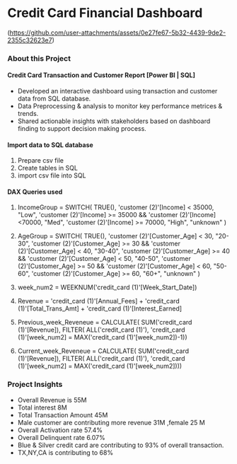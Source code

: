 # Credit Card Financial Dashboard
(https://github.com/user-attachments/assets/0e27fe67-5b32-4439-9de2-2355c32623e7)
### About this Project

#### Credit Card Transaction and Customer Report [Power BI | SQL]
+ Developed an interactive dashboard using transaction and customer data from SQL database.
+ Data Preprocessing & analysis to monitor key performance metrices & trends.
+ Shared actionable insights with stakeholders based on dashboard finding to support decision making process.

#### Import data to SQL database
1. Prepare csv file
2. Create tables in SQL
3. import csv file into SQL

#### DAX Queries used
1) IncomeGroup = SWITCH(
               TRUE(),
               'customer (2)'[Income] < 35000, "Low",
               'customer (2)'[Income] >= 35000 && 'customer (2)'[Income] <70000, "Med",
               'customer (2)'[Income] >= 70000, "High",
                "unknown"
)

2) AgeGroup = SWITCH(
TRUE(),
'customer (2)'[Customer_Age] < 30, "20-30",
'customer (2)'[Customer_Age] >= 30 && 'customer (2)'[Customer_Age] < 40, "30-40",
'customer (2)'[Customer_Age] >= 40 && 'customer (2)'[Customer_Age] < 50, "40-50",
'customer (2)'[Customer_Age] >= 50 && 'customer (2)'[Customer_Age] < 60, "50-60",
'customer (2)'[Customer_Age] >= 60, "60+",
"unknown"
)

3) week_num2 = WEEKNUM('credit_card (1)'[Week_Start_Date])

4) Revenue = 'credit_card (1)'[Annual_Fees] + 'credit_card (1)'[Total_Trans_Amt] + 'credit_card (1)'[Interest_Earned]

5) Previous_week_Reveneue = CALCULATE(
SUM('credit_card (1)'[Revenue]),
FILTER(
ALL('credit_card (1)'),
'credit_card (1)'[week_num2] = MAX('credit_card (1)'[week_num2])-1))

6) Current_week_Reveneue = CALCULATE(
SUM('credit_card (1)'[Revenue]),
FILTER(
ALL('credit_card (1)'),
'credit_card (1)'[week_num2] = MAX('credit_card (1)'[week_num2])))

### Project Insights
 + Overall Revenue is 55M
 + Total interest 8M
 + Total Transaction Amount 45M
 + Male customer are contributing more revenue 31M ,female 25 M
 + Overall Activation rate 57.4%
 + Overall Delinquent rate 6.07%
 +  Blue & Silver credit card are contributing to 93% of overall transaction.
 +  TX,NY,CA is contributing to 68%

